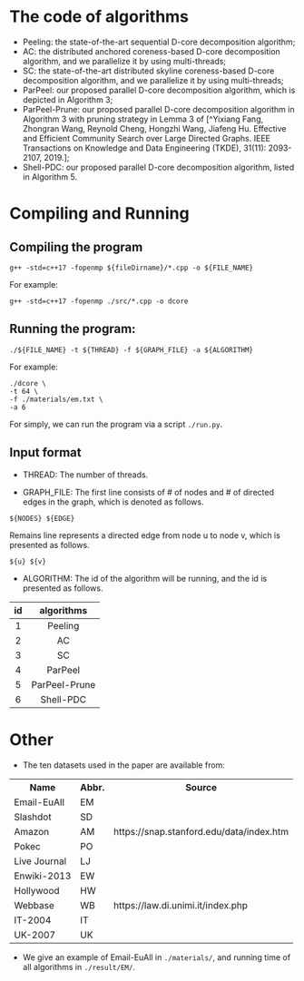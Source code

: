 # The code of algorithms
* Peeling: the state-of-the-art sequential D-core decomposition algorithm;
* AC: the distributed anchored coreness-based D-core decomposition algorithm, and we parallelize it by using multi-threads;
* SC: the state-of-the-art distributed skyline coreness-based D-core decomposition algorithm, and we parallelize it by using multi-threads;
* ParPeel: our proposed parallel D-core decomposition algorithm, which is depicted in Algorithm 3;
* ParPeel-Prune: our proposed parallel D-core decomposition algorithm in Algorithm 3 with pruning strategy in Lemma 3 of [^Yixiang Fang, Zhongran Wang, Reynold Cheng, Hongzhi Wang, Jiafeng Hu. Effective and Efficient Community Search over Large Directed Graphs. IEEE Transactions on Knowledge and Data Engineering (TKDE), 31(11): 2093-2107, 2019.];
* Shell-PDC: our proposed parallel D-core decomposition algorithm, listed in Algorithm 5.

# Compiling and Running
## Compiling the program
```
g++ -std=c++17 -fopenmp ${fileDirname}/*.cpp -o ${FILE_NAME}
```

For example:
```
g++ -std=c++17 -fopenmp ./src/*.cpp -o dcore
```


## Running the program:
```
./${FILE_NAME} -t ${THREAD} -f ${GRAPH_FILE} -a ${ALGORITHM}
```

For example:
```
./dcore \
-t 64 \
-f ./materials/em.txt \
-a 6 
```

For simply, we can run the program via a script ```./run.py```.




## Input format
* THREAD:
The number of threads.

* GRAPH_FILE:
The first line consists of # of nodes and # of directed edges in the graph, which is denoted as follows.
```
${NODES} ${EDGE}
``` 
Remains line represents a directed edge from node u to node v, which is presented as follows.
```
${u} ${v}
```


* ALGORITHM:
The id of the algorithm will be running, and the id is presented as follows.

| id | algorithms |
| :----: | :----: |
| 1 | Peeling |
| 2 | AC |
| 3 | SC |
| 4 | ParPeel |
| 5 | ParPeel-Prune |
| 6 | Shell-PDC |

# Other
* The ten datasets used in the paper are available from:


<div style="text-align:center">
    <table>
        <tbody>
        <tr>
            <th>Name</th>
            <th>Abbr.</th>
            <th>Source</th>
        </tr>
        <tr>
            <td>Email-EuAll</td>
            <td>EM</td>
            <td rowspan="5">https://snap.stanford.edu/data/index.htm</td>
        </tr>
        <tr>
            <td>Slashdot</td>
            <td>SD</td>
        </tr>
        <tr>
            <td>Amazon</td>
            <td>AM</td>
        </tr>
        <tr>
            <td>Pokec</td>
            <td>PO</td>
        </tr>
        <tr>
            <td>Live Journal</td>
            <td>LJ</td>
        </tr>
        <tr>
            <td>Enwiki-2013</td>
            <td>EW</td>
            <td rowspan="5">https://law.di.unimi.it/index.php</td>
        </tr>
        <tr>
            <td>Hollywood</td>
            <td>HW</td>
        </tr>
        <tr>
            <td>Webbase</td>
            <td>WB</td>
        </tr>
        <tr>
            <td>IT-2004</td>
            <td>IT</td>
        </tr>
        <tr>
            <td>UK-2007</td>
            <td>UK</td>
        </tr>
        </tbody>
    </table>
</div>

* We give an example of Email-EuAll in ```./materials/```, and running time of all algorithms in ```./result/EM/```.

